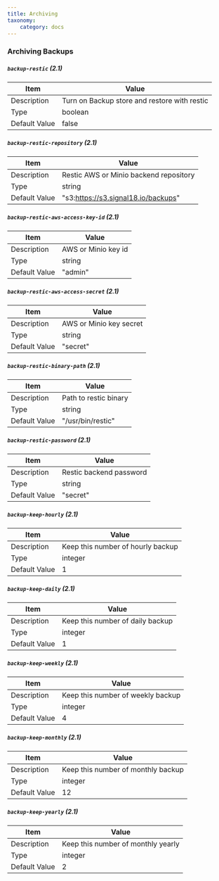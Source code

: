 ```yaml
---
title: Archiving
taxonomy:
    category: docs
---
```

### Archiving Backups

##### `backup-restic` (2.1)                                            

| Item | Value |
| ---- | ----- |
| Description | Turn on Backup store and restore with restic |
| Type | boolean |
| Default Value | false |

##### `backup-restic-repository` (2.1)    

| Item | Value |
| ---- | ----- |
| Description |  Restic AWS or Minio backend repository |
| Type | string |
| Default Value | "s3:https://s3.signal18.io/backups" |


##### `backup-restic-aws-access-key-id` (2.1)    

| Item | Value |
| ---- | ----- |
| Description | AWS or Minio key id |
| Type | string |
| Default Value | "admin" |

##### `backup-restic-aws-access-secret` (2.1)    

| Item | Value |
| ---- | ----- |
| Description | AWS or Minio key secret |
| Type | string |
| Default Value | "secret" |


##### `backup-restic-binary-path` (2.1)    

| Item | Value |
| ---- | ----- |
| Description |  Path to restic binary  |
| Type | string |
| Default Value | "/usr/bin/restic" |

##### `backup-restic-password` (2.1)    

| Item | Value |
| ---- | ----- |
| Description |  Restic backend password  |
| Type | string |
| Default Value | "secret" |

##### `backup-keep-hourly` (2.1)    

| Item | Value |
| ---- | ----- |
| Description |  Keep this number of hourly backup  |
| Type | integer |
| Default Value | 1 |

##### `backup-keep-daily` (2.1)    

| Item | Value |
| ---- | ----- |
| Description |  Keep this number of daily backup |
| Type | integer |
| Default Value | 1 |

##### `backup-keep-weekly` (2.1)    

| Item | Value |
| ---- | ----- |
| Description |  Keep this number of weekly backup |
| Type | integer |
| Default Value | 4 |

##### `backup-keep-monthly` (2.1)    

| Item | Value |
| ---- | ----- |
| Description |  Keep this number of monthly backup |
| Type | integer |
| Default Value | 12 |

##### `backup-keep-yearly` (2.1)    

| Item | Value |
| ---- | ----- |
| Description |  Keep this number of monthly yearly |
| Type | integer |
| Default Value | 2 |
